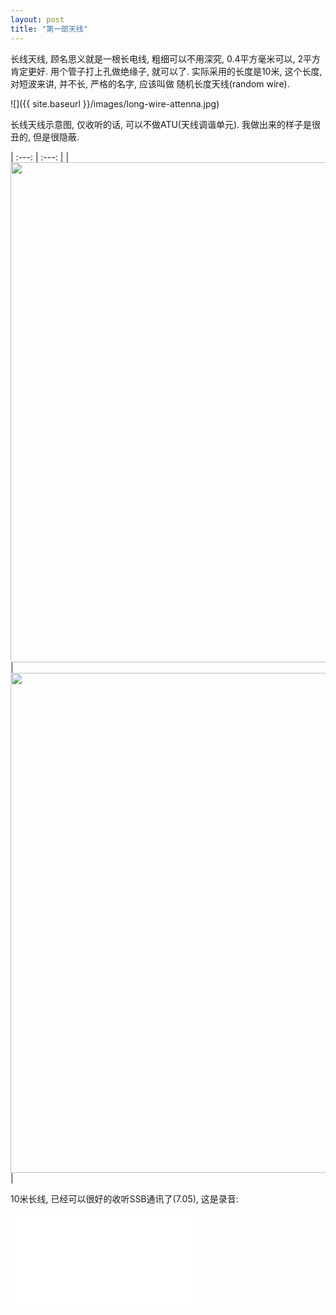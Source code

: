 ```yaml
---
layout: post
title: "第一部天线"
---
```


长线天线, 顾名思义就是一根长电线, 粗细可以不用深究, 0.4平方毫米可以, 2平方肯定更好. 用个管子打上孔做绝缘子, 就可以了. 实际采用的长度是10米, 这个长度, 对短波来讲, 并不长, 严格的名字, 应该叫做 随机长度天线(random wire).

![]({{ site.baseurl }}/images/long-wire-attenna.jpg)

        
长线天线示意图, 仅收听的话, 可以不做ATU(天线调谐单元). 我做出来的样子是很丑的, 但是很隐蔽.
        
| :---: | :---: |
|<img src="{{site.baseurl}}/images/longwire-window.jpg"  width="800" class="right"/>|<img src="{{site.baseurl}}/images/longwire-tree.jpg"  width="800" class="right"/>|


10米长线, 已经可以很好的收听SSB通讯了(7.05), 这是录音:


<iframe src="//player.bilibili.com/player.html?aid=242679276&bvid=BV1oe411x7Be&cid=176548626&page=1" scrolling="no" border="0" frameborder="no" framespacing="0" allowfullscreen="true" align="center"> </iframe>

